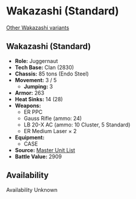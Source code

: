 # Wakazashi (Standard) 

[Other Wakazashi variants](../wakazashi.md) 

## Wakazashi (Standard) 

- **Role:** Juggernaut 
- **Tech Base:** Clan (2830) 
- **Chassis:** 85 tons (Endo Steel) 
- **Movement:** 3 / 5 
  - **Jumping:** 3 
- **Armor:** 263 
- **Heat Sinks:** 14 (28) 
- **Weapons:** 
  - ER PPC 
  - Gauss Rifle (ammo: 24) 
  - LB 20-X AC (ammo: 10 Cluster, 5 Standard) 
  - ER Medium Laser × 2 
- **Equipment:** 
  - CASE 
- **Source:** [Master Unit List](http://masterunitlist.info/Unit/Details/3475/wakazashi-standard) 
- **Battle Value:** 2909 

## Availability 

Availability Unknown 

